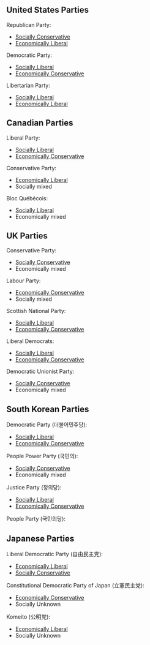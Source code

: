 ## United States Parties

Republican Party:

* [Socially Conservative](political-ideals#socially-conservative)
* [Economically Liberal](political-ideals#economically-liberal)

Democratic Party:

* [Socially Liberal](political-ideals#socially-liberal)
* [Economically Conservative](political-ideals#economically-conservative)

Libertarian Party:

* [Socially Liberal](political-ideals#socially-liberal)
* [Economically Liberal](political-ideals#economically-liberal)

## Canadian Parties

Liberal Party:

* [Socially Liberal](political-ideals#socially-liberal)
* [Economically Conservative](political-ideals#economically-conservative)

Conservative Party:

* [Economically Liberal](political-ideals#economically-liberal)
* Socially mixed

Bloc Québécois:

* [Socially Liberal](political-ideals#socially-liberal)
* Economically mixed

## UK Parties

Conservative Party:

* [Socially Conservative](political-ideals#socially-conservative)
* Economically mixed

Labour Party:

* [Economically Conservative](political-ideals#economically-conservative)
* Socially mixed

Scottish National Party:

* [Socially Liberal](political-ideals#socially-liberal)
* [Economically Conservative](political-ideals#economically-conservative)

Liberal Democrats:

* [Socially Liberal](political-ideals#socially-liberal)
* [Economically Conservative](political-ideals#economically-conservative)

Democratic Unionist Party:

* [Socially Conservative](political-ideals#socially-conservative)
* Economically mixed

## South Korean Parties

Democratic Party (더불어민주당):

* [Socially Liberal](political-ideals#socially-liberal)
* [Economically Conservative](political-ideals#economically-conservative)

People Power Party (국민의):

* [Socially Conservative](political-ideals#socially-conservative)
* Economically mixed

Justice Party (정의당):

* [Socially Liberal](political-ideals#socially-liberal)
* [Economically Conservative](political-ideals#economically-conservative)

People Party (국민의당):

## Japanese Parties

Liberal Democratic Party (自由民主党):

* [Economically Liberal](political-ideals#economically-liberal)
* [Socially Conservative](political-ideals#socially-conservative)

Constitutional Democratic Party of Japan (立憲民主党):

* [Economically Conservative](political-ideals#economically-conservative)
* Socially Unknown

Komeito (公明党):

* [Economically Liberal](political-ideals#economically-liberal)
* Socially Unknown
